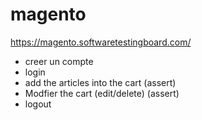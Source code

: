 # magento
https://magento.softwaretestingboard.com/

* creer un compte
* login
* add the articles into the cart
    (assert)
* Modfier the cart (edit/delete)
    (assert)
* logout